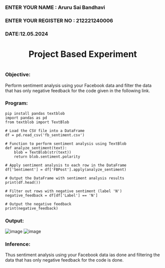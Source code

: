 <H3>ENTER YOUR NAME : Aruru Sai Bandhavi</H3>
<H3>ENTER YOUR REGISTER NO : 212221240006</H3>
<H3>DATE:12.05.2024</H3>
<H1 Align="center">Project Based Experiment<H1>

### Objective:

Perform sentiment analysis using your Facebook data and filter the data that has only negative feedback for the code given in the following link.
  
### Program:
```
pip install pandas textblob
import pandas as pd
from textblob import TextBlob

# Load the CSV file into a DataFrame
df = pd.read_csv('fb_sentiment.csv')

# Function to perform sentiment analysis using TextBlob
def analyze_sentiment(text):
    blob = TextBlob(str(text))
    return blob.sentiment.polarity

# Apply sentiment analysis to each row in the DataFrame
df['Sentiment'] = df['FBPost'].apply(analyze_sentiment)

# Output the DataFrame with sentiment analysis results
print(df.head())

# Filter out rows with negative sentiment (label 'N')
negative_feedback = df[df['Label'] == 'N']

# Output the negative feedback
print(negative_feedback)

```
### Output: 

![image](https://github.com/Saibandhavi75/Project-Based-Experiment-AAI/assets/94208895/7a7a3bc9-1fc3-489a-8b22-4b5f1563372d)
![image](https://github.com/Saibandhavi75/Project-Based-Experiment-AAI/assets/94208895/46e41ff1-c850-4c47-b4b6-2cb22a99018b)



### Inference:
Thus sentiment analysis using your Facebook data ias done and filtering the data that has only negative feedback for the code is done.
